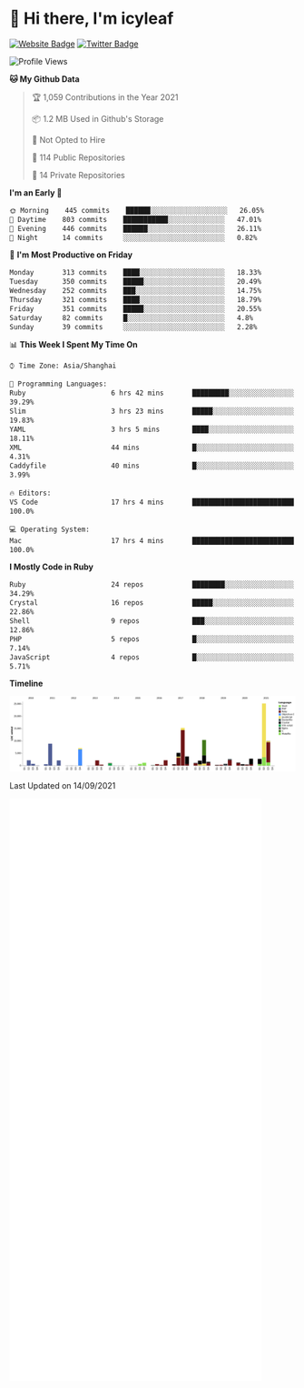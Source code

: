 # 👋 Hi there, I'm icyleaf

[![Website Badge](https://img.shields.io/badge/-icyleaf.com-444444?style=flat&logo=Google-Chrome&logoColor=f2f2f2&link=https://icyleaf.com)](https://icyleaf.com)
[![Twitter Badge](https://img.shields.io/badge/-@icyleaf-1da1f2?style=flat&labelColor=1ca0f1&logo=twitter&logoColor=white&link=https://twitter.com/icyleaf)](https://twitter.com/icyleaf)

<!--START_SECTION:waka-->
![Profile Views](http://img.shields.io/badge/Profile%20Views-18-blue)

**🐱 My Github Data** 

> 🏆 1,059 Contributions in the Year 2021
 > 
> 📦 1.2 MB Used in Github's Storage 
 > 
> 🚫 Not Opted to Hire
 > 
> 📜 114 Public Repositories 
 > 
> 🔑 14 Private Repositories  
 > 
**I'm an Early 🐤** 

```text
🌞 Morning    445 commits    ██████░░░░░░░░░░░░░░░░░░░   26.05% 
🌆 Daytime    803 commits    ███████████░░░░░░░░░░░░░░   47.01% 
🌃 Evening    446 commits    ██████░░░░░░░░░░░░░░░░░░░   26.11% 
🌙 Night      14 commits     ░░░░░░░░░░░░░░░░░░░░░░░░░   0.82%

```
📅 **I'm Most Productive on Friday** 

```text
Monday       313 commits    ████░░░░░░░░░░░░░░░░░░░░░   18.33% 
Tuesday      350 commits    █████░░░░░░░░░░░░░░░░░░░░   20.49% 
Wednesday    252 commits    ███░░░░░░░░░░░░░░░░░░░░░░   14.75% 
Thursday     321 commits    ████░░░░░░░░░░░░░░░░░░░░░   18.79% 
Friday       351 commits    █████░░░░░░░░░░░░░░░░░░░░   20.55% 
Saturday     82 commits     █░░░░░░░░░░░░░░░░░░░░░░░░   4.8% 
Sunday       39 commits     ░░░░░░░░░░░░░░░░░░░░░░░░░   2.28%

```


📊 **This Week I Spent My Time On** 

```text
⌚︎ Time Zone: Asia/Shanghai

💬 Programming Languages: 
Ruby                     6 hrs 42 mins       █████████░░░░░░░░░░░░░░░░   39.29% 
Slim                     3 hrs 23 mins       █████░░░░░░░░░░░░░░░░░░░░   19.83% 
YAML                     3 hrs 5 mins        ████░░░░░░░░░░░░░░░░░░░░░   18.11% 
XML                      44 mins             █░░░░░░░░░░░░░░░░░░░░░░░░   4.31% 
Caddyfile                40 mins             █░░░░░░░░░░░░░░░░░░░░░░░░   3.99%

🔥 Editors: 
VS Code                  17 hrs 4 mins       █████████████████████████   100.0%

💻 Operating System: 
Mac                      17 hrs 4 mins       █████████████████████████   100.0%

```

**I Mostly Code in Ruby** 

```text
Ruby                     24 repos            ████████░░░░░░░░░░░░░░░░░   34.29% 
Crystal                  16 repos            █████░░░░░░░░░░░░░░░░░░░░   22.86% 
Shell                    9 repos             ███░░░░░░░░░░░░░░░░░░░░░░   12.86% 
PHP                      5 repos             █░░░░░░░░░░░░░░░░░░░░░░░░   7.14% 
JavaScript               4 repos             █░░░░░░░░░░░░░░░░░░░░░░░░   5.71%

```


**Timeline**

![Chart not found](https://raw.githubusercontent.com/icyleaf/icyleaf/main/charts/bar_graph.png) 


 Last Updated on 14/09/2021
<!--END_SECTION:waka-->

![Metrics](https://github.com/icyleaf/icyleaf/blob/main/github-metrics.svg)

